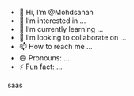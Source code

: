 - 👋 Hi, I’m @Mohdsanan
- 👀 I’m interested in ...
- 🌱 I’m currently learning ...
- 💞️ I’m looking to collaborate on ...
- 📫 How to reach me ...
- 😄 Pronouns: ...
- ⚡ Fun fact: ...

<!---
Mohdsanan/Mohdsanan is a ✨ special ✨ repository because its `README.md` (this file) appears on your GitHub profile.
You can click the Preview link to take a look at your changes.
--->
saas 
